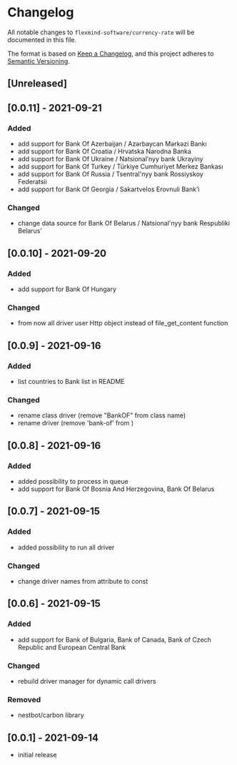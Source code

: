 # Changelog

All notable changes to `flexmind-software/currency-rate` will be documented in this file.

The format is based on [Keep a Changelog](https://keepachangelog.com/en/1.0.0/),
and this project adheres to [Semantic Versioning](https://semver.org/spec/v2.0.0.html).

## [Unreleased]

## [0.0.11] - 2021-09-21

### Added
- add support for Bank Of Azerbaijan / Azərbaycan Mərkəzi Bankı
- add support for Bank Of Croatia / Hrvatska Narodna Banka
- add support for Bank Of Ukraine / Natsionalʹnyy bank Ukrayiny
- add support for Bank Of Turkey / Türkiye Cumhuriyet Merkez Bankası
- add support for Bank Of Russia / Tsentral'nyy bank Rossiyskoy Federatsii
- add support for Bank Of Georgia / Sakartvelos Erovnuli Bank’i

### Changed
- change data source for Bank Of Belarus / Natsional'nyy bank Respubliki Belarus'

## [0.0.10] - 2021-09-20

### Added
- add support for Bank Of Hungary

### Changed
- from now all driver user Http object instead of file_get_content function

## [0.0.9] - 2021-09-16

### Added
- list countries to Bank list in README

### Changed
- rename class driver (remove "BankOF" from class name)
- rename driver (remove 'bank-of' from )


## [0.0.8] - 2021-09-16

### Added
- added possibility to process in queue
- add support for Bank Of Bosnia And Herzegovina, Bank Of Belarus

## [0.0.7] - 2021-09-15

### Added
- added possibility to run all driver

### Changed
- change driver names from attribute to const

## [0.0.6] - 2021-09-15

### Added
- add support for Bank of Bulgaria, Bank of Canada, Bank of Czech Republic and European Central Bank

### Changed
- rebuild driver manager for dynamic call drivers

### Removed
- nestbot/carbon library

## [0.0.1] - 2021-09-14

- initial release

